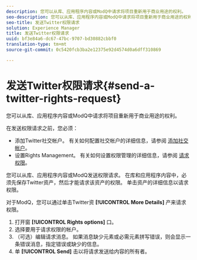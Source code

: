 ```yaml
---
description: 您可以从库、应用程序内容或ModQ中请求将项目重新用于商业用途的权利。
seo-description: 您可以从库、应用程序内容或ModQ中请求将项目重新用于商业用途的权利。
seo-title: 发送Twitter权限请求
solution: Experience Manager
title: 发送Twitter权限请求
uuid: bf3e84a6-dc67-47bc-9707-bd30882cbbf0
translation-type: tm+mt
source-git-commit: 0c5420fcb3ba2e12375e92d4574d0a6dff310869

---
```



# 发送Twitter权限请求{#send-a-twitter-rights-request}

您可以从库、应用程序内容或ModQ中请求将项目重新用于商业用途的权利。

在发送权限请求之前，您必须：

* 添加Twitter社交帐户。 有关如何配置社交帐户的详细信息，请参阅 [添加社交帐户](../c-users-creating-accounts-with-studio-access/t-configure-social-accout-instagram/t-configure-social-accout-instagram.md#t_configure_social_accout_instagram)。
* 设置Rights Management。 有关如何设置权限管理的详细信息，请参阅 [请求权限](../c-how-requesting-rights-works/c-how-requesting-rights-works.md#c_how_requesting_rights_works)。

您可以从库、应用程序内容或ModQ发送权限请求。 在库和应用程序内容中，必须先保存Twitter资产，然后才能请求该资产的权限。 单击资产的详细信息以请求权限。

对于ModQ，您可以通过单击Twitter资 **[!UICONTROL More Details]** 产来请求权限。

1. 打开窗 **[!UICONTROL Rights options]** 口。
1. 选择要用于请求权限的帐户。
1. （可选）编辑请求消息。 如果消息缺少元素或必需元素拼写错误，则会显示一条错误消息，指定错误或缺少的信息。
1. 单 **[!UICONTROL Send]** 击以将请求发送给内容的所有者。
